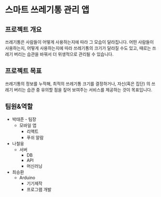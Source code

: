 # 스마트 쓰레기통 관리 앱

## 프로젝트 개요
쓰레기통은 사람들이 어떻게 사용하는지에 따라 그 모습이 달라집니다.
어떤 사람들이 사용하는지, 어떻게 사용하는지에 따라 쓰레기통의 크기가 달라질 수도 있고, 때로는 쓰레기 버리는 습관을 바꿔서 더 위생적으로 관리될 수 있습니다.
   
## 프로젝트 목표
쓰레기통의 정보를 누적해, 최적의 쓰레기통 크기를 결정하거나, 자신(혹은 집단) 의 쓰레기 버리는 습관 중 유의할 점을 짚어 보여주는 서비스를 제공하는 것이 목표입니다.
   
## 팀원&역할
   
* 박태준 - 팀장
   + 모바일 앱
      - 리액트
      - 푸쉬 알람
* 나철웅
   + 서버
      - DB
      - API
      - 머신러닝
* 최승환
   + Arduino
      - 기기제작
      - 프로그램 개발
   
